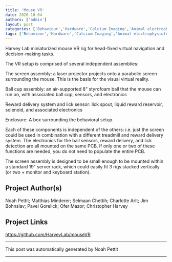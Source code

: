 ```yaml
---
title: 'Mouse VR'
date: 2020-10-04
authors: ['admin']
layout: post
categories: ['Behaviour','Hardware','Calcium Imaging','Animal electrophysiology']
tags: ['Behaviour','Hardware','Calcium Imaging','Animal electrophysiology']
---
```

Harvey Lab miniaturized mouse VR rig for head-fixed virtual navigation and decision-making tasks.

The VR setup is comprised of several independent assemblies:

The screen assembly: a laser projector projects onto a parabolic screen surrounding the mouse. This is the basis for the visual virtual reality.

Ball cup assembly: an air-supported 8" styrofoam ball that the mouse can run on, with associated ball cup, sensors, and electronics

Reward delivery system and lick sensor: lick spout, liquid reward reservoir, solenoid, and associated electronics

Enclosure: A box surrounding the behavioral setup.

Each of these components is independent of the others: i.e. just the screen could be used in combination with a different treadmill and reward delivery system. The electronics for the ball sensors, reward delivery, and lick detection are all mounted on the same PCB. If only one or two of these functions are needed, you do not need to populate the entire PCB.

The screen assembly is designed to be small enough to be mounted within a standard 19" server rack, which could easily fit 3 rigs stacked vertically (or two + monitor and keyboard station).
## Project Author(s)
Noah Pettit; Matthias Minderer; Selmaan Chettih; Charlotte Arlt; Jim Bohnslav; Pavel Gorelick; Ofer Mazor; Christopher Harvey
## Project Links
https://github.com/HarveyLab/mouseVR
***
This post was automatically generated by
Noah Pettit
***
